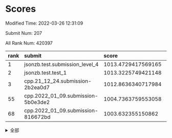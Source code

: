 # Scores

Modified Time: 2022-03-26 12:31:09

Submit Num: 207

All Rank Num: 420397

| rank |               submit               |       score        |       sigma        | pk_num |
| :--- | :--------------------------------- | :----------------- | :----------------- | :----- |
| 1    | jsonzb.test.submission_level_4     | 1013.4729417569165 | 0.799512990515121  | 8122   |
| 2    | jsonzb.test.test_1                 | 1013.3225749421148 | 0.8498258793231291 | 8127   |
| 3    | cpp.21_12_24.submission-2b2ea0d7   | 1012.8636340717984 | 0.8156780777914115 | 8123   |
| 55   | cpp.2022_01_09.submission-5b0e3de2 | 1004.7363759553058 | 0.7018735636921792 | 8124   |
| 68   | cpp.2022_01_09.submission-816672bd | 1003.632355150862  | 0.7140061388702522 | 8123   |


<details>
<summary>全部</summary>

| rank |                 submit                 |       score        |       sigma        | pk_num |
| :--- | :------------------------------------- | :----------------- | :----------------- | :----- |
| 1    | jsonzb.test.submission_level_4         | 1013.4729417569165 | 0.799512990515121  | 8122   |
| 2    | jsonzb.test.test_1                     | 1013.3225749421148 | 0.8498258793231291 | 8127   |
| 3    | cpp.21_12_24.submission-2b2ea0d7       | 1012.8636340717984 | 0.8156780777914115 | 8123   |
| 4    | gobigger.level_3.submission_level_3_16 | 1011.7778596871736 | 0.7684908822941473 | 8117   |
| 5    | gobigger.level_3.submission_level_3_30 | 1011.6822273887512 | 0.8095991804780557 | 8125   |
| 6    | gobigger.level_3.submission_level_3_1  | 1011.568472112274  | 0.7827352067271182 | 8124   |
| 7    | gobigger.level_3.submission_level_3_11 | 1011.3290451188674 | 0.7698232698419982 | 8123   |
| 8    | gobigger.level_3.submission_level_3_48 | 1011.2184803143342 | 0.7577867854731991 | 8124   |
| 9    | gobigger.level_3.submission_level_3_41 | 1011.056912712629  | 0.7480200274565914 | 8126   |
| 10   | gobigger.level_3.submission_level_3_36 | 1010.996850671523  | 0.7737815299786203 | 8124   |
| 11   | gobigger.level_3.submission_level_3_18 | 1010.9265867108401 | 0.7528129224662817 | 8123   |
| 12   | gobigger.level_3.submission_level_3_42 | 1010.8187668763395 | 0.7804564634254774 | 8125   |
| 13   | gobigger.level_3.submission_level_3_2  | 1010.7943458680078 | 0.7870940832617012 | 8124   |
| 14   | gobigger.level_3.submission_level_3_49 | 1010.7654841806508 | 0.7660646881152866 | 8126   |
| 15   | gobigger.level_3.submission_level_3_7  | 1010.7022674794982 | 0.7886098461001109 | 8124   |
| 16   | gobigger.level_3.submission_level_3_29 | 1010.6855461322331 | 0.8018222866995822 | 8126   |
| 17   | gobigger.level_3.submission_level_3_24 | 1010.6462264888787 | 0.7772693764835223 | 8122   |
| 18   | gobigger.level_3.submission_level_3_26 | 1010.537848830376  | 0.7822698817347301 | 8121   |
| 19   | gobigger.level_3.submission_level_3_3  | 1010.2940915531439 | 0.7789028000942005 | 8121   |
| 20   | gobigger.level_3.submission_level_3_25 | 1010.2268409222613 | 0.7749810253811161 | 8125   |
| 21   | gobigger.level_3.submission_level_3_20 | 1010.1773938322156 | 0.7750122723083616 | 8119   |
| 22   | gobigger.level_3.submission_level_3_40 | 1010.1744774479203 | 0.7653683539153976 | 8122   |
| 23   | gobigger.level_3.submission_level_3_13 | 1010.0948717296676 | 0.7733332762960053 | 8129   |
| 24   | gobigger.level_3.submission_level_3_23 | 1010.0900787431987 | 0.7474634513457447 | 8123   |
| 25   | gobigger.level_3.submission_level_3_38 | 1010.0361529057524 | 0.75106841429743   | 8127   |
| 26   | gobigger.level_3.submission_level_3_8  | 1010.0340376074188 | 0.7683213839299458 | 8126   |
| 27   | gobigger.level_3.submission_level_3_44 | 1009.9275532148444 | 0.7800549852512719 | 8125   |
| 28   | gobigger.level_3.submission_level_3_4  | 1009.8734620099864 | 0.7775519639022522 | 8121   |
| 29   | gobigger.level_3.submission_level_3_27 | 1009.8317062128104 | 0.7604870107804191 | 8128   |
| 30   | gobigger.level_3.submission_level_3_39 | 1009.791426201132  | 0.7467693665304317 | 8125   |
| 31   | gobigger.level_3.submission_level_3_0  | 1009.7793035795629 | 0.7509519303150042 | 8127   |
| 32   | gobigger.level_3.submission_level_3_19 | 1009.7370086947665 | 0.7684767342528241 | 8124   |
| 33   | gobigger.level_3.submission_level_3_12 | 1009.6645693493314 | 0.7890447588261748 | 8122   |
| 34   | gobigger.level_3.submission_level_3_43 | 1009.5438269744479 | 0.7650561954705684 | 8125   |
| 35   | gobigger.level_3.submission_level_3_5  | 1009.532513778947  | 0.7490492294094258 | 8121   |
| 36   | gobigger.level_3.submission_level_3_6  | 1009.4109204372213 | 0.7448578436011388 | 8123   |
| 37   | gobigger.level_3.submission_level_3_33 | 1009.3637612324286 | 0.7332792107014685 | 8129   |
| 38   | gobigger.level_3.submission_level_3_31 | 1009.3555192603798 | 0.7459785327366448 | 8122   |
| 39   | gobigger.level_3.submission_level_3_34 | 1009.325606515026  | 0.7514251109783479 | 8124   |
| 40   | gobigger.level_3.submission_level_3_46 | 1009.2748727213198 | 0.7500448501572816 | 8120   |
| 41   | gobigger.level_3.submission_level_3_45 | 1009.2648489623278 | 0.7279438051889054 | 8125   |
| 42   | gobigger.level_3.submission_level_3_47 | 1009.2641838558592 | 0.7706728743452527 | 8123   |
| 43   | gobigger.level_3.submission_level_3_28 | 1009.2621030407007 | 0.7621457071839922 | 8126   |
| 44   | gobigger.level_3.submission_level_3_14 | 1009.2549023023429 | 0.7744247699560992 | 8127   |
| 45   | gobigger.level_3.submission_level_3_37 | 1009.1926566578095 | 0.7427581184152912 | 8121   |
| 46   | gobigger.level_3.submission_level_3_15 | 1009.1213338077065 | 0.7546054941175936 | 8121   |
| 47   | gobigger.level_3.submission_level_3_32 | 1009.0084933196    | 0.7434022002525182 | 8122   |
| 48   | gobigger.level_3.submission_level_3_9  | 1008.9967469279115 | 0.7522465253472866 | 8122   |
| 49   | gobigger.level_3.submission_level_3_35 | 1008.9956073184032 | 0.7447755424703144 | 8123   |
| 50   | gobigger.level_3.submission_level_3_22 | 1008.8122785870966 | 0.7471734747620388 | 8126   |
| 51   | gobigger.level_3.submission_level_3_10 | 1008.7522879037554 | 0.7484750145389389 | 8116   |
| 52   | gobigger.level_3.submission_level_3_17 | 1008.7380091575938 | 0.7371783935446721 | 8126   |
| 53   | gobigger.level_3.submission_level_3_21 | 1008.7071642575702 | 0.7317340911279643 | 8126   |
| 54   | gobigger.level_1.submission_level_1_7  | 1005.4147618660656 | 0.7280320251835597 | 8123   |
| 55   | cpp.2022_01_09.submission-5b0e3de2     | 1004.7363759553058 | 0.7018735636921792 | 8124   |
| 56   | gobigger.level_1.submission_level_1_18 | 1004.7045728795508 | 0.716421675172093  | 8126   |
| 57   | gobigger.level_1.submission_level_1_16 | 1004.493008063339  | 0.7182146004261228 | 8125   |
| 58   | gobigger.level_1.submission_level_1_14 | 1004.4094471857151 | 0.736713619133665  | 8124   |
| 59   | gobigger.level_1.submission_level_1_27 | 1004.2064786190609 | 0.7230395889594137 | 8122   |
| 60   | gobigger.level_1.submission_level_1_46 | 1003.9046278271337 | 0.7107625348965079 | 8122   |
| 61   | gobigger.level_1.submission_level_1_34 | 1003.8856668058415 | 0.7172812135825883 | 8124   |
| 62   | gobigger.level_1.submission_level_1_49 | 1003.7948497489956 | 0.7139584038341615 | 8126   |
| 63   | gobigger.level_1.submission_level_1_30 | 1003.7675799243772 | 0.7234803957697336 | 8120   |
| 64   | gobigger.level_1.submission_level_1_1  | 1003.7407946143502 | 0.7198171064475122 | 8123   |
| 65   | gobigger.level_1.submission_level_1_47 | 1003.6877531472537 | 0.7187073714544603 | 8124   |
| 66   | gobigger.level_1.submission_level_1_20 | 1003.6793187547192 | 0.7082790624642276 | 8129   |
| 67   | gobigger.level_1.submission_level_1_5  | 1003.6339145128607 | 0.7259082428713451 | 8119   |
| 68   | cpp.2022_01_09.submission-816672bd     | 1003.632355150862  | 0.7140061388702522 | 8123   |
| 69   | gobigger.level_1.submission_level_1_19 | 1003.6245434087581 | 0.730559014561715  | 8122   |
| 70   | gobigger.level_1.submission_level_1_3  | 1003.5722158684954 | 0.6993208484671106 | 8123   |
| 71   | gobigger.level_1.submission_level_1_33 | 1003.57199869631   | 0.719045836597418  | 8124   |
| 72   | gobigger.level_1.submission_level_1_15 | 1003.545741315897  | 0.7270049262245115 | 8123   |
| 73   | gobigger.level_1.submission_level_1_8  | 1003.5235657718601 | 0.727882472803393  | 8125   |
| 74   | gobigger.level_1.submission_level_1_29 | 1003.5125284215983 | 0.7264654964081307 | 8122   |
| 75   | gobigger.level_1.submission_level_1_44 | 1003.4311649791548 | 0.7156969052554224 | 8118   |
| 76   | gobigger.level_1.submission_level_1_2  | 1003.3921940856579 | 0.7143269278058214 | 8124   |
| 77   | gobigger.level_1.submission_level_1_13 | 1003.3846550807738 | 0.7153074348977526 | 8129   |
| 78   | gobigger.level_1.submission_level_1_41 | 1003.3133705675266 | 0.703329585472281  | 8122   |
| 79   | gobigger.level_1.submission_level_1_31 | 1003.3097889608226 | 0.722617213223139  | 8120   |
| 80   | gobigger.level_1.submission_level_1_37 | 1003.3010598211661 | 0.7086677087659301 | 8122   |
| 81   | gobigger.level_1.submission_level_1_35 | 1003.2444760665004 | 0.7176108384706067 | 8127   |
| 82   | gobigger.level_1.submission_level_1_28 | 1003.1802788745732 | 0.7161704680563077 | 8123   |
| 83   | gobigger.level_1.submission_level_1_48 | 1003.1378881863011 | 0.7245569220346249 | 8123   |
| 84   | gobigger.level_1.submission_level_1_25 | 1003.117541218736  | 0.7182284036647432 | 8122   |
| 85   | gobigger.level_1.submission_level_1_38 | 1003.0866303503431 | 0.7212288802032029 | 8123   |
| 86   | gobigger.level_1.submission_level_1_22 | 1003.083958654458  | 0.7172815222340989 | 8117   |
| 87   | gobigger.level_1.submission_level_1_39 | 1003.0415332397512 | 0.7077398726164459 | 8127   |
| 88   | gobigger.level_1.submission_level_1_42 | 1002.9674780234799 | 0.707913420198392  | 8119   |
| 89   | gobigger.level_1.submission_level_1_21 | 1002.8145440202667 | 0.7169216070688643 | 8131   |
| 90   | gobigger.level_1.submission_level_1_12 | 1002.734425470002  | 0.7140878087969849 | 8125   |
| 91   | gobigger.level_1.submission_level_1_17 | 1002.7259958769085 | 0.7012597681650076 | 8119   |
| 92   | gobigger.level_1.submission_level_1_11 | 1002.719301268745  | 0.7133308503577731 | 8124   |
| 93   | gobigger.level_1.submission_level_1_4  | 1002.6970494125774 | 0.7118860307315088 | 8126   |
| 94   | gobigger.level_1.submission_level_1_40 | 1002.6590623401535 | 0.7021192676929775 | 8122   |
| 95   | gobigger.level_1.submission_level_1_26 | 1002.6149814112777 | 0.7136672761408902 | 8119   |
| 96   | gobigger.level_1.submission_level_1_43 | 1002.5738048787655 | 0.7099368273275148 | 8126   |
| 97   | gobigger.level_1.submission_level_1_6  | 1002.5253591909324 | 0.7075669789727541 | 8130   |
| 98   | gobigger.level_1.submission_level_1_24 | 1002.4936703669048 | 0.7100774915694344 | 8125   |
| 99   | gobigger.level_1.submission_level_1_10 | 1002.4181461815432 | 0.711931222413314  | 8120   |
| 100  | gobigger.level_1.submission_level_1_9  | 1002.1852132366247 | 0.711004849180259  | 8121   |
| 101  | gobigger.level_1.submission_level_1_0  | 1002.1601037281836 | 0.7173096465467671 | 8122   |
| 102  | gobigger.level_1.submission_level_1_45 | 1002.0800671136795 | 0.7098264499573914 | 8124   |
| 103  | gobigger.level_1.submission_level_1_23 | 1001.9956115312315 | 0.7085989310308566 | 8127   |
| 104  | gobigger.level_1.submission_level_1_36 | 1001.9895501140511 | 0.7126516079892373 | 8121   |
| 105  | gobigger.level_1.submission_level_1_32 | 1001.9618973346173 | 0.7033421378420548 | 8125   |
| 106  | gobigger.random.submission_random_33   | 997.2260566079489  | 0.7061027058405416 | 8124   |
| 107  | gobigger.random.submission_random_27   | 997.0329498127036  | 0.7016799107708165 | 8125   |
| 108  | gobigger.random.submission_random_31   | 997.0304085357819  | 0.7131078674635938 | 8121   |
| 109  | gobigger.random.submission_random_21   | 996.9613431187199  | 0.7171739743309339 | 8123   |
| 110  | gobigger.random.submission_random_24   | 996.9353416171617  | 0.7015218595263023 | 8126   |
| 111  | gobigger.random.submission_random_2    | 996.8939351700143  | 0.7007975235113663 | 8118   |
| 112  | gobigger.random.submission_random_1    | 996.7661750319681  | 0.7119044485362859 | 8126   |
| 113  | gobigger.random.submission_random_38   | 996.6442631612867  | 0.7086540826582703 | 8125   |
| 114  | gobigger.random.submission_random_36   | 996.6426628990234  | 0.7063319250058675 | 8129   |
| 115  | gobigger.random.submission_random_47   | 996.6416914262757  | 0.7209797866094506 | 8126   |
| 116  | gobigger.random.submission_random_10   | 996.5922325391441  | 0.7094569633300281 | 8120   |
| 117  | gobigger.random.submission_random_3    | 996.5818400933067  | 0.7093927153212364 | 8122   |
| 118  | gobigger.random.submission_random_7    | 996.4639996343791  | 0.6984972452620506 | 8125   |
| 119  | gobigger.random.submission_random_35   | 996.3856087303516  | 0.7182031917346602 | 8121   |
| 120  | gobigger.random.submission_random_25   | 996.3798837717596  | 0.7037688787766416 | 8124   |
| 121  | gobigger.random.submission_random_5    | 996.3683627341867  | 0.7087005689364723 | 8123   |
| 122  | gobigger.random.submission_random_30   | 996.3674116374913  | 0.7066445346380672 | 8123   |
| 123  | gobigger.random.submission_random_17   | 996.3122230057037  | 0.698700244045246  | 8121   |
| 124  | gobigger.random.submission_random_19   | 996.3084389652154  | 0.7032921415877437 | 8125   |
| 125  | gobigger.random.submission_random_13   | 996.1629213996389  | 0.705223258089115  | 8126   |
| 126  | gobigger.random.submission_random_4    | 996.0708099525762  | 0.7031263831648285 | 8122   |
| 127  | gobigger.random.submission_random_18   | 995.9973620420261  | 0.7050249479604166 | 8121   |
| 128  | gobigger.random.submission_random_41   | 995.9326323111723  | 0.7097772081530591 | 8125   |
| 129  | gobigger.random.submission_random_12   | 995.9320941448132  | 0.7174620496399764 | 8126   |
| 130  | gobigger.random.submission_random_45   | 995.8892814744681  | 0.7076157691875452 | 8125   |
| 131  | gobigger.random.submission_random_42   | 995.8563478557647  | 0.7135138319710779 | 8120   |
| 132  | gobigger.random.submission_random_44   | 995.838417408833   | 0.6941263856182556 | 8125   |
| 133  | gobigger.random.submission_random_9    | 995.8344611612604  | 0.7050818466911364 | 8122   |
| 134  | gobigger.random.submission_random_26   | 995.8014811459738  | 0.7019604788175697 | 8132   |
| 135  | gobigger.random.submission_random_48   | 995.7735407063326  | 0.7068955718609466 | 8130   |
| 136  | gobigger.random.submission_random_0    | 995.7650037969562  | 0.7098374581838337 | 8124   |
| 137  | gobigger.random.submission_random_34   | 995.7032759171079  | 0.7221030973717509 | 8124   |
| 138  | gobigger.random.submission_random_20   | 995.7016691701978  | 0.707267169834365  | 8123   |
| 139  | gobigger.random.submission_random_14   | 995.6920904947303  | 0.7155831609929412 | 8130   |
| 140  | gobigger.random.submission_random_46   | 995.6766168299506  | 0.7087788426629048 | 8117   |
| 141  | gobigger.random.submission_random_23   | 995.6167773357231  | 0.7102380566556552 | 8124   |
| 142  | gobigger.random.submission_random_8    | 995.6071317687645  | 0.7091109176357283 | 8123   |
| 143  | gobigger.random.submission_random_43   | 995.6007572123705  | 0.7002125591838627 | 8121   |
| 144  | gobigger.random.submission_random_6    | 995.5589593615082  | 0.7126771901881993 | 8123   |
| 145  | gobigger.random.submission_random_22   | 995.5525596290292  | 0.7092949709409344 | 8122   |
| 146  | gobigger.random.submission_random_32   | 995.523075512158   | 0.7045290660128022 | 8124   |
| 147  | gobigger.random.submission_random_40   | 995.5229840477489  | 0.7316150936212487 | 8127   |
| 148  | gobigger.random.submission_random_28   | 995.242311258236   | 0.7079864193513012 | 8123   |
| 149  | gobigger.random.submission_random_37   | 995.2264444863694  | 0.7061446104752969 | 8121   |
| 150  | gobigger.random.submission_random_11   | 995.2060815205937  | 0.7158098185350439 | 8128   |
| 151  | gobigger.random.submission_random_15   | 995.1653006000862  | 0.7223799303613745 | 8124   |
| 152  | gobigger.random.submission_random_29   | 995.1496773848131  | 0.6967086583717401 | 8124   |
| 153  | gobigger.random.submission_random_16   | 995.1319578704398  | 0.7093829314968735 | 8120   |
| 154  | gobigger.random.submission_random_49   | 994.9789265658536  | 0.709607404350813  | 8121   |
| 155  | gobigger.level_2.submission_level_2_10 | 994.4129057720751  | 0.7350434767060992 | 8118   |
| 156  | gobigger.random.submission_random_39   | 993.862617355459   | 0.7393338329388125 | 8125   |
| 157  | gobigger.level_2.submission_level_2_15 | 993.7712602315704  | 0.7391788961427458 | 8123   |
| 158  | gobigger.level_2.submission_level_2_17 | 993.7553794605383  | 0.7423568408356165 | 8125   |
| 159  | gobigger.level_2.submission_level_2_43 | 993.653527184024   | 0.7463074468680074 | 8128   |
| 160  | gobigger.level_2.submission_level_2_37 | 993.4916791902791  | 0.7290148605194835 | 8123   |
| 161  | gobigger.level_2.submission_level_2_36 | 993.4582315685838  | 0.7189002030436492 | 8121   |
| 162  | gobigger.level_2.submission_level_2_47 | 993.2602480403389  | 0.723081039725564  | 8127   |
| 163  | gobigger.level_2.submission_level_2_23 | 993.2168904689954  | 0.7544636935901289 | 8129   |
| 164  | gobigger.level_2.submission_level_2_1  | 993.1736866101551  | 0.7414271945533659 | 8125   |
| 165  | gobigger.level_2.submission_level_2_21 | 993.1415627405092  | 0.7501455670462663 | 8122   |
| 166  | gobigger.level_2.submission_level_2_4  | 993.088776129209   | 0.7325026607517442 | 8112   |
| 167  | gobigger.level_2.submission_level_2_20 | 993.0708839047089  | 0.741659730319161  | 8120   |
| 168  | gobigger.level_2.submission_level_2_12 | 993.0115880325444  | 0.7423506098062569 | 8124   |
| 169  | gobigger.level_2.submission_level_2_7  | 992.8250154483704  | 0.7487105007555935 | 8125   |
| 170  | gobigger.level_2.submission_level_2_0  | 992.7386459888651  | 0.7324911764376298 | 8125   |
| 171  | gobigger.level_2.submission_level_2_9  | 992.7230923379173  | 0.7380685767657406 | 8129   |
| 172  | gobigger.level_2.submission_level_2_13 | 992.7022349748441  | 0.7459329818040703 | 8123   |
| 173  | gobigger.level_2.submission_level_2_38 | 992.6871484735896  | 0.7350380944621405 | 8121   |
| 174  | gobigger.level_2.submission_level_2_40 | 992.6856752807183  | 0.73027859824885   | 8118   |
| 175  | gobigger.level_2.submission_level_2_6  | 992.6547427705683  | 0.730902694449784  | 8124   |
| 176  | gobigger.level_2.submission_level_2_18 | 992.4840906356316  | 0.7490396832065515 | 8124   |
| 177  | gobigger.level_2.submission_level_2_5  | 992.3909069651132  | 0.740574332574414  | 8125   |
| 178  | gobigger.level_2.submission_level_2_19 | 992.365369316258   | 0.7376130307464522 | 8123   |
| 179  | gobigger.level_2.submission_level_2_29 | 992.3283097926313  | 0.7465521613103288 | 8127   |
| 180  | gobigger.level_2.submission_level_2_46 | 992.269226062766   | 0.7267606986917236 | 8121   |
| 181  | gobigger.level_2.submission_level_2_28 | 992.2225443484638  | 0.7581745395639483 | 8125   |
| 182  | gobigger.level_2.submission_level_2_34 | 992.2064943135358  | 0.7421520499704096 | 8120   |
| 183  | gobigger.level_2.submission_level_2_39 | 992.0937465192071  | 0.744788579186915  | 8124   |
| 184  | gobigger.level_2.submission_level_2_24 | 992.043224194901   | 0.7526640114181955 | 8124   |
| 185  | gobigger.level_2.submission_level_2_27 | 992.0155895377304  | 0.7476716355334804 | 8123   |
| 186  | gobigger.level_2.submission_level_2_30 | 991.965372743192   | 0.7380012831212819 | 8122   |
| 187  | gobigger.level_2.submission_level_2_48 | 991.9372648655968  | 0.7457714605722187 | 8122   |
| 188  | gobigger.level_2.submission_level_2_44 | 991.9178357672216  | 0.7445420487047358 | 8125   |
| 189  | gobigger.level_2.submission_level_2_8  | 991.8160640377654  | 0.7433606123790084 | 8123   |
| 190  | gobigger.level_2.submission_level_2_2  | 991.7751371382348  | 0.7715756028347955 | 8125   |
| 191  | gobigger.level_2.submission_level_2_35 | 991.7667067615571  | 0.7472062064388453 | 8122   |
| 192  | gobigger.level_2.submission_level_2_45 | 991.6528307723885  | 0.7401466404872636 | 8126   |
| 193  | gobigger.level_2.submission_level_2_26 | 991.6528100207535  | 0.7400875476625415 | 8127   |
| 194  | gobigger.level_2.submission_level_2_3  | 991.5658582581244  | 0.7558900502052778 | 8125   |
| 195  | gobigger.level_2.submission_level_2_11 | 991.5016091446527  | 0.7458553500639686 | 8124   |
| 196  | gobigger.level_2.submission_level_2_25 | 991.4551278085286  | 0.7585954258401034 | 8123   |
| 197  | gobigger.level_2.submission_level_2_41 | 991.4184375047466  | 0.7609606870133787 | 8126   |
| 198  | gobigger.level_2.submission_level_2_22 | 991.3627325337135  | 0.7530314135402512 | 8126   |
| 199  | gobigger.level_2.submission_level_2_31 | 991.2768926437046  | 0.7567330772009624 | 8129   |
| 200  | gobigger.level_2.submission_level_2_32 | 991.2647749358455  | 0.7603216435333641 | 8121   |
| 201  | gobigger.level_2.submission_level_2_42 | 990.9703920742103  | 0.7381443233257705 | 8124   |
| 202  | gobigger.level_2.submission_level_2_14 | 990.8927507572126  | 0.7485907146127654 | 8126   |
| 203  | gobigger.level_2.submission_level_2_16 | 990.7515720996627  | 0.7498045306968335 | 8125   |
| 204  | gobigger.level_2.submission_level_2_49 | 990.5207613440368  | 0.7663265792559472 | 8126   |
| 205  | gobigger.level_2.submission_level_2_33 | 990.386627609979   | 0.7695855405561475 | 8124   |
| 206  | gobigger.none.submission_none_0        | 977.5591986838331  | 1.3212201802938837 | 8120   |
| 207  | gobigger.none.submission_none_1        | 974.7158671989008  | 1.5843757084076355 | 8119   |

</details>